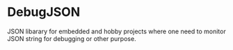 # DebugJSON
JSON libarary for embedded and hobby projects where one need to monitor JSON string for debugging or other purpose.
